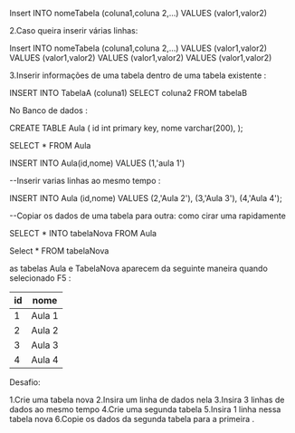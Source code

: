Insert INTO nomeTabela (coluna1,coluna 2,...)
VALUES (valor1,valor2)



2.Caso queira inserir várias linhas: 

Insert INTO nomeTabela (coluna1,coluna 2,...)
VALUES (valor1,valor2)
VALUES (valor1,valor2)
VALUES (valor1,valor2)
VALUES (valor1,valor2)


3.Inserir informações de uma tabela dentro de uma tabela existente : 

INSERT INTO TabelaA (coluna1)
SELECT coluna2
FROM tabelaB


No Banco de dados : 

CREATE TABLE Aula (
id int primary key,
nome varchar(200),
);

SELECT * FROM Aula

INSERT INTO Aula(id,nome)
VALUES (1,'aula 1')


--Inserir varias linhas ao mesmo tempo : 

INSERT INTO Aula (id,nome)
VALUES 
(2,'Aula 2'),
(3,'Aula 3'),
(4,'Aula 4');

--Copiar os dados de uma tabela para outra: como cirar uma rapidamente 

SELECT * INTO tabelaNova FROM Aula

Select * FROM tabelaNova



as tabelas Aula e TabelaNova aparecem da seguinte maneira quando selecionado F5 : 

|id|nome|
|---|---|
|1|Aula 1|
|2|Aula 2|
|3|Aula 3|
|4|Aula 4|


Desafio: 

1.Crie uma tabela nova
2.Insira um linha de dados nela
3.Insira 3 linhas de dados ao mesmo tempo 
4.Crie uma segunda tabela 
5.Insira 1 linha nessa tabela nova
6.Copie os dados da segunda tabela para a primeira . 